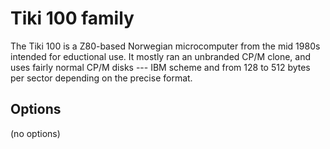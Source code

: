 <!-- This file is automatically generated. Do not edit. -->
# Tiki 100 family

The Tiki 100 is a Z80-based Norwegian microcomputer from the mid 1980s intended
for eductional use. It mostly ran an unbranded CP/M clone, and uses fairly
normal CP/M disks --- IBM scheme and from 128 to 512 bytes per sector depending
on the precise format. 

## Options

(no options)

